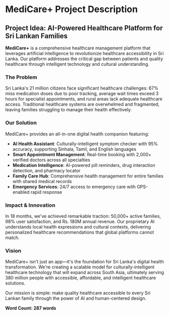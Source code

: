 # MediCare+ Project Description

## Project Idea: AI-Powered Healthcare Platform for Sri Lankan Families

**MediCare+** is a comprehensive healthcare management platform that leverages artificial intelligence to revolutionize healthcare accessibility in Sri Lanka. Our platform addresses the critical gap between patients and quality healthcare through intelligent technology and cultural understanding.

### The Problem
Sri Lanka's 21 million citizens face significant healthcare challenges: 67% miss medication doses due to poor tracking, average wait times exceed 3 hours for specialist appointments, and rural areas lack adequate healthcare access. Traditional healthcare systems are overwhelmed and fragmented, leaving families struggling to manage their health effectively.

### Our Solution
MediCare+ provides an all-in-one digital health companion featuring:

- **AI Health Assistant**: Culturally-intelligent symptom checker with 95% accuracy, supporting Sinhala, Tamil, and English languages
- **Smart Appointment Management**: Real-time booking with 2,000+ verified doctors across all specialties
- **Medication Intelligence**: AI-powered pill reminders, drug interaction detection, and pharmacy locator
- **Family Care Hub**: Comprehensive health management for entire families with shared medical records
- **Emergency Services**: 24/7 access to emergency care with GPS-enabled rapid response

### Impact & Innovation
In 18 months, we've achieved remarkable traction: 50,000+ active families, 98% user satisfaction, and Rs. 180M annual revenue. Our proprietary AI understands local health expressions and cultural contexts, delivering personalized healthcare recommendations that global platforms cannot match.

### Vision
MediCare+ isn't just an app—it's the foundation for Sri Lanka's digital health transformation. We're creating a scalable model for culturally-intelligent healthcare technology that will expand across South Asia, ultimately serving 380 million people with accessible, affordable, and intelligent healthcare solutions.

Our mission is simple: make quality healthcare accessible to every Sri Lankan family through the power of AI and human-centered design.

**Word Count: 287 words** 